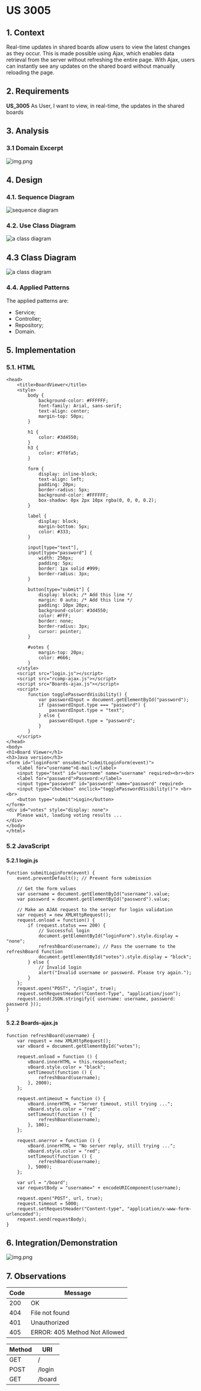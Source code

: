 # US 3005

## 1. Context
Real-time updates in shared boards allow users to view the latest changes as they occur. This is made possible using Ajax, which enables data retrieval from the server without refreshing the entire page. With Ajax, users can instantly see any updates on the shared board without manually reloading the page.

## 2. Requirements

**US_3005** As User, I want to view, in real-time, the updates in the shared boards

## 3. Analysis

### 3.1 Domain Excerpt
![img.png](US3005_D.PNG)
## 4. Design

### 4.1. Sequence Diagram

![sequence diagram](US_3005.svg)

### 4.2. Use Class Diagram

![a class diagram](US_3005_UCD.svg)

## 4.3 Class Diagram
![a class diagram](US_3005_CD.svg)

### 4.4. Applied Patterns
The applied patterns are:
- Service;
- Controller;
- Repository;
- Domain.

## 5. Implementation
### 5.1. HTML
```<html>
<head>
    <title>BoardViewer</title>
    <style>
        body {
            background-color: #FFFFFF;
            font-family: Arial, sans-serif;
            text-align: center;
            margin-top: 50px;
        }

        h1 {
            color: #3d4550;
        }
        h3 {
            color: #7f8fa5;
        }

        form {
            display: inline-block;
            text-align: left;
            padding: 20px;
            border-radius: 5px;
            background-color: #FFFFFF;
            box-shadow: 0px 2px 10px rgba(0, 0, 0, 0.2);
        }

        label {
            display: block;
            margin-bottom: 5px;
            color: #333;
        }

        input[type="text"],
        input[type="password"] {
            width: 250px;
            padding: 5px;
            border: 1px solid #999;
            border-radius: 3px;
        }

        button[type="submit"] {
            display: block; /* Add this line */
            margin: 0 auto; /* Add this line */
            padding: 10px 20px;
            background-color: #3d4550;
            color: #FFF;
            border: none;
            border-radius: 3px;
            cursor: pointer;
        }

        #votes {
            margin-top: 20px;
            color: #666;
        }
    </style>
    <script src="login.js"></script>
    <script src="rcomp-ajax.js"></script>
    <script src="Boards-ajax.js"></script>
    <script>
        function togglePasswordVisibility() {
            var passwordInput = document.getElementById("password");
            if (passwordInput.type === "password") {
                passwordInput.type = "text";
            } else {
                passwordInput.type = "password";
            }
        }
    </script>
</head>
<body>
<h1>Board Viewer</h1>
<h3>Java version</h3>
<form id="loginForm" onsubmit="submitLoginForm(event)">
    <label for="username">E-mail:</label>
    <input type="text" id="username" name="username" required><br><br>
    <label for="password">Password:</label>
    <input type="password" id="password" name="password" required>
    <input type="checkbox" onclick="togglePasswordVisibility()"> <br><br>
    <button type="submit">Login</button>
</form>
<div id="votes" style="display: none">
    Please wait, loading voting results ...
</div>
</body>
</html>
```
### 5.2 JavaScript
#### 5.2.1 login.js
```
function submitLoginForm(event) {
    event.preventDefault(); // Prevent form submission

    // Get the form values
    var username = document.getElementById("username").value;
    var password = document.getElementById("password").value;

    // Make an AJAX request to the server for login validation
    var request = new XMLHttpRequest();
    request.onload = function() {
        if (request.status === 200) {
            // Successful login
            document.getElementById("loginForm").style.display = "none";
            refreshBoard(username); // Pass the username to the refreshBoard function
            document.getElementById("votes").style.display = "block";
        } else {
            // Invalid login
            alert("Invalid username or password. Please try again.");
        }
    };
    request.open("POST", "/login", true);
    request.setRequestHeader("Content-Type", "application/json");
    request.send(JSON.stringify({ username: username, password: password }));
}
```
#### 5.2.2 Boards-ajax.js
```
function refreshBoard(username) {
    var request = new XMLHttpRequest();
    var vBoard = document.getElementById("votes");

    request.onload = function () {
        vBoard.innerHTML = this.responseText;
        vBoard.style.color = "black";
        setTimeout(function () {
            refreshBoard(username);
        }, 2000);
    };

    request.ontimeout = function () {
        vBoard.innerHTML = "Server timeout, still trying ...";
        vBoard.style.color = "red";
        setTimeout(function () {
            refreshBoard(username);
        }, 100);
    };

    request.onerror = function () {
        vBoard.innerHTML = "No server reply, still trying ...";
        vBoard.style.color = "red";
        setTimeout(function () {
            refreshBoard(username);
        }, 5000);
    };

    var url = "/board";
    var requestBody = "username=" + encodeURIComponent(username);

    request.open("POST", url, true);
    request.timeout = 5000;
    request.setRequestHeader("Content-type", "application/x-www-form-urlencoded");
    request.send(requestBody);
}

```


## 6. Integration/Demonstration
![img.png](WEBSITE.PNG)
## 7. Observations
| Code          | Message                 |
| ------------- | ----------------------- |
| 200           | OK                      |
| 404  | File not found          |
| 401  | Unauthorized            |
| 405  | ERROR: 405 Method Not Allowed |

| Method | URI     |
| ------ | ------- |
| GET    | /       |
| POST   | /login  |
| GET    | /board  |


